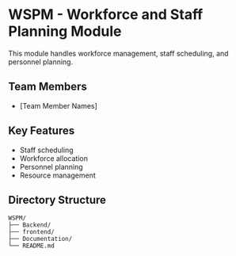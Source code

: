 # WSPM - Workforce and Staff Planning Module

This module handles workforce management, staff scheduling, and personnel planning.

## Team Members
- [Team Member Names]

## Key Features
- Staff scheduling
- Workforce allocation
- Personnel planning
- Resource management

## Directory Structure
```
WSPM/
├── Backend/
├── frontend/
├── Documentation/
└── README.md
```
